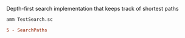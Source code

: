 Depth-first search implementation that keeps track of shortest paths

```bash
amm TestSearch.sc
```

```diff
5 - SearchPaths
```